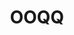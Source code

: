 ---
title: OOQQ
github: https://github.com/OOQQ
mode: dark
transition: 1s
score: 65.3
archetype:
- Minimalistic
- Innovative
---